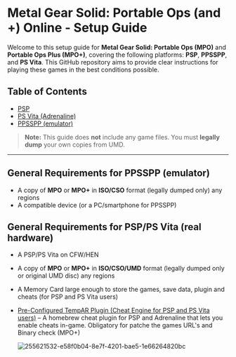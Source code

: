 # Metal Gear Solid: Portable Ops (and +) Online - Setup Guide

Welcome to this setup guide for **Metal Gear Solid: Portable Ops (MPO)** and **Portable Ops Plus (MPO+)**, covering the following platforms: **PSP**, **PPSSPP**, and **PS Vita**. This GitHub repository aims to provide clear instructions for playing these games in the best conditions possible.

## Table of Contents

- [PSP](./PSP/setup.md)
- [PS Vita (Adrenaline)](./PSVita/setup.md)
- [PPSSPP (emulator)](./PPSSPP/setup.md)


> **Note:** This guide does **not** include any game files. You must **legally dump** your own copies from UMD.

---

## General Requirements for PPSSPP (emulator)

- A copy of **MPO** or **MPO+** in **ISO/CSO** format (legally dumped only) any regions
- A compatible device (or a PC/smartphone for PPSSPP)

## General Requirements for PSP/PS Vita (real hardware)

- A PSP/PS Vita on CFW/HEN
- A copy of **MPO** or **MPO+** in **ISO/CSO/UMD** format (legally dumped only or original UMD disc) any regions
- A Memory Card large enough to store the games, save data, plugin and cheats (for PSP and PS Vita users)
- [Pre-Configured TempAR Plugin (Cheat Engine for PSP and PS Vita users)](https://github.com/snakeswiss/MPO-Guide/raw/main/assets/tempar_163.7z) – A homebrew cheat plugin for PSP and Adrenaline that lets you enable cheats in-game. Obligatory for patche the games URL's and Binary check (MPO+)

  ![255621532-e58f0b04-8e7f-4201-bae5-1e66264820bc](https://github.com/user-attachments/assets/d523384d-4a41-410b-b1c3-6d56ee5e1a8a)

